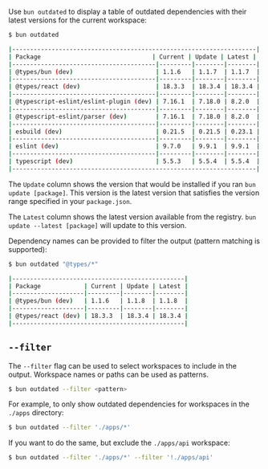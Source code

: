 Use `bun outdated` to display a table of outdated dependencies with their latest versions for the current workspace:

```sh
$ bun outdated

|--------------------------------------------------------------------|
| Package                               | Current | Update | Latest |
|----------------------------------------|---------|--------|--------|
| @types/bun (dev)                       | 1.1.6   | 1.1.7  | 1.1.7  |
|----------------------------------------|---------|--------|--------|
| @types/react (dev)                     | 18.3.3  | 18.3.4 | 18.3.4 |
|----------------------------------------|---------|--------|--------|
| @typescript-eslint/eslint-plugin (dev) | 7.16.1  | 7.18.0 | 8.2.0  |
|----------------------------------------|---------|--------|--------|
| @typescript-eslint/parser (dev)        | 7.16.1  | 7.18.0 | 8.2.0  |
|----------------------------------------|---------|--------|--------|
| esbuild (dev)                          | 0.21.5  | 0.21.5 | 0.23.1 |
|----------------------------------------|---------|--------|--------|
| eslint (dev)                           | 9.7.0   | 9.9.1  | 9.9.1  |
|----------------------------------------|---------|--------|--------|
| typescript (dev)                       | 5.5.3   | 5.5.4  | 5.5.4  |
|--------------------------------------------------------------------|
```

The `Update` column shows the version that would be installed if you ran `bun update [package]`. This version is the latest version that satisfies the version range specified in your `package.json`.

The `Latest` column shows the latest version available from the registry. `bun update --latest [package]` will update to this version.

Dependency names can be provided to filter the output (pattern matching is supported):

```sh
$ bun outdated "@types/*"

|------------------------------------------------|
| Package            | Current | Update | Latest |
|--------------------|---------|--------|--------|
| @types/bun (dev)   | 1.1.6   | 1.1.8  | 1.1.8  |
|--------------------|---------|--------|--------|
| @types/react (dev) | 18.3.3  | 18.3.4 | 18.3.4 |
|------------------------------------------------|
```

## `--filter`

The `--filter` flag can be used to select workspaces to include in the output. Workspace names or paths can be used as patterns.

```sh
$ bun outdated --filter <pattern>
```

For example, to only show outdated dependencies for workspaces in the `./apps` directory:

```sh
$ bun outdated --filter './apps/*'
```

If you want to do the same, but exclude the `./apps/api` workspace:

```sh
$ bun outdated --filter './apps/*' --filter '!./apps/api'
```

